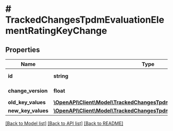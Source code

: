 # # TrackedChangesTpdmEvaluationElementRatingKeyChange

## Properties

Name | Type | Description | Notes
------------ | ------------- | ------------- | -------------
**id** | **string** | Resource identifier | [optional]
**change_version** | **float** | Change version | [optional]
**old_key_values** | [**\OpenAPI\Client\Model\TrackedChangesTpdmEvaluationElementRatingKey**](TrackedChangesTpdmEvaluationElementRatingKey.md) |  | [optional]
**new_key_values** | [**\OpenAPI\Client\Model\TrackedChangesTpdmEvaluationElementRatingKey**](TrackedChangesTpdmEvaluationElementRatingKey.md) |  | [optional]

[[Back to Model list]](../../README.md#models) [[Back to API list]](../../README.md#endpoints) [[Back to README]](../../README.md)
